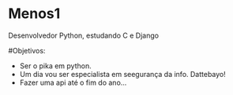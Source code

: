 # Menos1
Desenvolvedor Python, estudando C e Django

#Objetivos:
- Ser o pika em python.
- Um dia vou ser especialista em seegurança da info. Dattebayo!
- Fazer uma api até o fim do ano...


